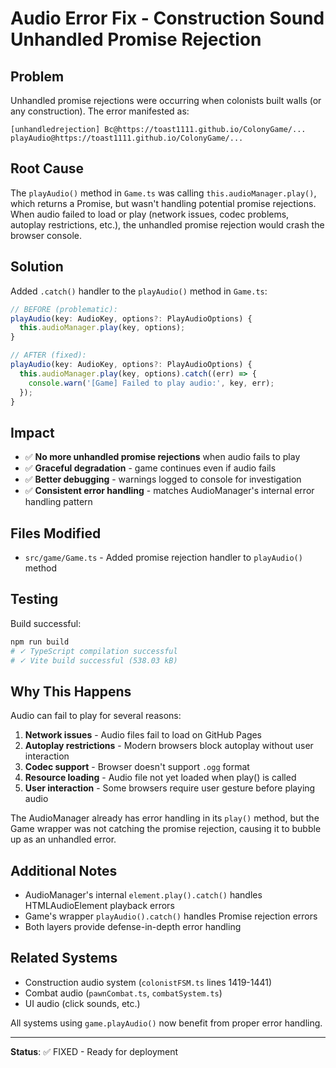 # Audio Error Fix - Construction Sound Unhandled Promise Rejection

## Problem
Unhandled promise rejections were occurring when colonists built walls (or any construction). The error manifested as:
```
[unhandledrejection] Bc@https://toast1111.github.io/ColonyGame/...
playAudio@https://toast1111.github.io/ColonyGame/...
```

## Root Cause
The `playAudio()` method in `Game.ts` was calling `this.audioManager.play()`, which returns a Promise, but wasn't handling potential promise rejections. When audio failed to load or play (network issues, codec problems, autoplay restrictions, etc.), the unhandled promise rejection would crash the browser console.

## Solution
Added `.catch()` handler to the `playAudio()` method in `Game.ts`:

```typescript
// BEFORE (problematic):
playAudio(key: AudioKey, options?: PlayAudioOptions) {
  this.audioManager.play(key, options);
}

// AFTER (fixed):
playAudio(key: AudioKey, options?: PlayAudioOptions) {
  this.audioManager.play(key, options).catch((err) => {
    console.warn('[Game] Failed to play audio:', key, err);
  });
}
```

## Impact
- ✅ **No more unhandled promise rejections** when audio fails to play
- ✅ **Graceful degradation** - game continues even if audio fails
- ✅ **Better debugging** - warnings logged to console for investigation
- ✅ **Consistent error handling** - matches AudioManager's internal error handling pattern

## Files Modified
- `src/game/Game.ts` - Added promise rejection handler to `playAudio()` method

## Testing
Build successful:
```bash
npm run build
# ✓ TypeScript compilation successful
# ✓ Vite build successful (538.03 kB)
```

## Why This Happens
Audio can fail to play for several reasons:
1. **Network issues** - Audio files fail to load on GitHub Pages
2. **Autoplay restrictions** - Modern browsers block autoplay without user interaction
3. **Codec support** - Browser doesn't support `.ogg` format
4. **Resource loading** - Audio file not yet loaded when play() is called
5. **User interaction** - Some browsers require user gesture before playing audio

The AudioManager already has error handling in its `play()` method, but the Game wrapper was not catching the promise rejection, causing it to bubble up as an unhandled error.

## Additional Notes
- AudioManager's internal `element.play().catch()` handles HTMLAudioElement playback errors
- Game's wrapper `playAudio().catch()` handles Promise rejection errors
- Both layers provide defense-in-depth error handling

## Related Systems
- Construction audio system (`colonistFSM.ts` lines 1419-1441)
- Combat audio (`pawnCombat.ts`, `combatSystem.ts`)
- UI audio (click sounds, etc.)

All systems using `game.playAudio()` now benefit from proper error handling.

---

**Status**: ✅ FIXED - Ready for deployment
